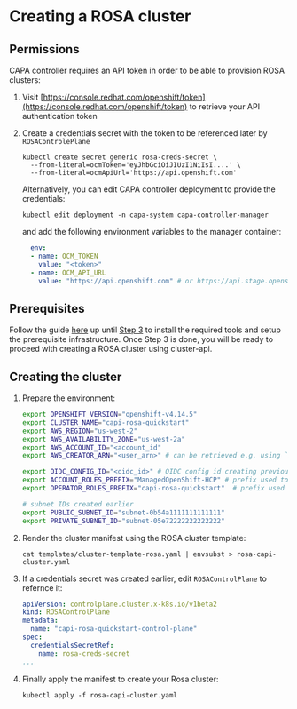 # Creating a ROSA cluster

## Permissions
CAPA controller requires an API token in order to be able to provision ROSA clusters:

1. Visit [https://console.redhat.com/openshift/token](https://console.redhat.com/openshift/token) to retrieve your API authentication token

1. Create a credentials secret with the token to be referenced later by `ROSAControlePlane`
    ```shell
    kubectl create secret generic rosa-creds-secret \
      --from-literal=ocmToken='eyJhbGciOiJIUzI1NiIsI....' \
      --from-literal=ocmApiUrl='https://api.openshift.com' 
    ```
  
    Alternatively, you can edit CAPA controller deployment to provide the credentials:
    ```shell
    kubectl edit deployment -n capa-system capa-controller-manager
    ```

    and add the following environment variables to the manager container:
    ```yaml
      env:
      - name: OCM_TOKEN
        value: "<token>"
      - name: OCM_API_URL
        value: "https://api.openshift.com" # or https://api.stage.openshift.com
    ```

## Prerequisites

Follow the guide [here](https://docs.aws.amazon.com/ROSA/latest/userguide/getting-started-hcp.html) up until [Step 3](https://docs.aws.amazon.com/ROSA/latest/userguide/getting-started-hcp.html#getting-started-hcp-step-3) 
to install the required tools and setup the prerequisite infrastructure.
Once Step 3 is done, you will be ready to proceed with creating a ROSA cluster using cluster-api.

## Creating the cluster

1. Prepare the environment:
    ```bash
    export OPENSHIFT_VERSION="openshift-v4.14.5"
    export CLUSTER_NAME="capi-rosa-quickstart"
    export AWS_REGION="us-west-2"
    export AWS_AVAILABILITY_ZONE="us-west-2a"
    export AWS_ACCOUNT_ID="<account_id"
    export AWS_CREATOR_ARN="<user_arn>" # can be retrieved e.g. using `aws sts get-caller-identity`

    export OIDC_CONFIG_ID="<oidc_id>" # OIDC config id creating previously with `rosa create oidc-config`
    export ACCOUNT_ROLES_PREFIX="ManagedOpenShift-HCP" # prefix used to create account IAM roles with `rosa create account-roles`
    export OPERATOR_ROLES_PREFIX="capi-rosa-quickstart"  # prefix used to create operator roles with `rosa create operator-roles --prefix <PREFIX_NAME>`

    # subnet IDs created earlier
    export PUBLIC_SUBNET_ID="subnet-0b54a1111111111111"   
    export PRIVATE_SUBNET_ID="subnet-05e72222222222222"
    ```

1. Render the cluster manifest using the ROSA cluster template:
    ```shell
    cat templates/cluster-template-rosa.yaml | envsubst > rosa-capi-cluster.yaml
    ```

1. If a credentials secret was created earlier, edit `ROSAControlPlane` to refernce it:

    ```yaml
    apiVersion: controlplane.cluster.x-k8s.io/v1beta2
    kind: ROSAControlPlane
    metadata:
      name: "capi-rosa-quickstart-control-plane"
    spec:
      credentialsSecretRef:
        name: rosa-creds-secret
    ...
    ```

1. Finally apply the manifest to create your Rosa cluster:
    ```shell
    kubectl apply -f rosa-capi-cluster.yaml
    ```
